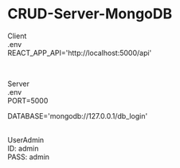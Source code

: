 # CRUD-Server-MongoDB

Client<br/>
.env<br/>
REACT_APP_API='http://localhost:5000/api'<br/>

<br/>

Server<br/>
.env<br/>
PORT=5000


DATABASE='mongodb://127.0.0.1/db_login' <br/>
<br/>

UserAdmin<br/>
ID: admin<br/>
PASS: admin<br/>
